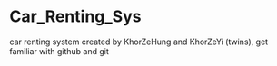 # Car_Renting_Sys
car renting system created by KhorZeHung and KhorZeYi (twins), get familiar with github and git
